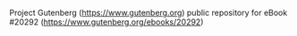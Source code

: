 Project Gutenberg (https://www.gutenberg.org) public repository for eBook #20292 (https://www.gutenberg.org/ebooks/20292)
